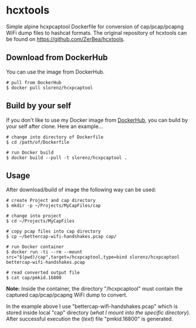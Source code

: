 # hcxtools

Simple alpine hcxpcaptool Dockerfile for conversion of cap/pcap/pcapng WiFi dump files to hashcat formats. The original repository of hcxtools can be found on https://github.com/ZerBea/hcxtools.

## Download from DockerHub

You can use the image from DockerHub.

```shell
# pull from DockerHub
$ docker pull slorenz/hcxpcaptool
```

## Build by your self

If you don't like to use my Docker image from [DockerHub](https://hub.docker.com/r/slorenz/hcxpcaptool), you can build by your self after clone. Here an example...

```shell
# change into directory of Dockerfile
$ cd /path/of/Dockerfile

# run Docker build
$ docker build --pull -t slorenz/hcxpcaptool .
```

## Usage

After download/build of image the following way can be used:

```shell
# create Project and cap directory
$ mkdir -p ~/Projects/MyCapFiles/cap

# change into project
$ cd ~/Projects/MyCapFiles

# copy pcap files into cap directory
$ cp ~/bettercap-wifi-handshakes.pcap cap/

# run Docker container
$ docker run -ti --rm --mount src="$(pwd)/cap",target=/hcxpcaptool,type=bind slorenz/hcxpcaptool bettercap-wifi-handshakes.pcap 

# read converted output file
$ cat cap/pmkid.16800
```

**Note:** Inside the container, the directory "/hcxpcaptool" must contain the captured cap/pcap/pcapng WiFi dump to convert.

In the example above I use "bettercap-wifi-handshakes.pcap" which is stored inside local "cap" directory (_what I mount into the specific directory_). After successful execution the (_text_) file "pmkid.16800" is generated.

